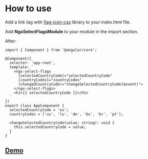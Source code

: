 # How to use

Add a link tag with [flag-icon-css](https://cdnjs.com/libraries/flag-icon-css) library to your index.html file.

Add **NgxSelectFlagsModule** to your module in the import section.

After:

```
import { Component } from '@angular/core';

@Component({
  selector: 'app-root',
  template: `
    <ngx-select-flags
      [selectedCountryCode]="selectedCountryCode"
      [countryCodes]="countryCodes"
      (changedCountryCode)="changeSelectedCountryCode($event)">
    </ngx-select-flags>
    <h1>{{ selectedCountryCode }}</h1>
  `
})
export class AppComponent {
  selectedCountryCode = 'us';
  countryCodes = ['us', 'lu', 'de', 'bs', 'br', 'pt'];

  changeSelectedCountryCode(value: string): void {
    this.selectedCountryCode = value;
  }
}
```

## [Demo](https://iamartyom.github.io/ngx-select-flags/)